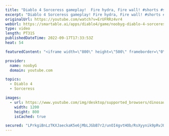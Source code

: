 ```yaml
---
title: "Diablo 4 Sorceress gameplay!  Fire hydra, Fire wall! #shorts #shortsvideo #diablo4 #sorceress"
excerpt: "Diablo 4 Sorceress gameplay! Fire hydra, Fire wall! #shorts #shortsvideo #diablo4 #sorceress Please subscribe for more Diablo 4 ..."
originalUrl: https://youtube.com/watch?v=ErUFRRz4vr4
webUrl: https://smartable.ai/apps/diablo4/game/noobyg-diablo-4-sorceress-gameplay-fire-hydra-fire-wall-shorts-shortsvideo-diablo4-sorceress/
type: video
length: PT31S
publishedDateTime: 2022-09-17T17:33:53Z
heat: 54

featuredContent: "<iframe width=\"800\" height=\"500\" frameborder=\"0\" src=\"https://www.youtube.com/embed/ErUFRRz4vr4\" allow=\"accelerometer; autoplay; encrypted-media; gyroscope; picture-in-picture\" allowfullscreen></iframe>"

provider:
  name: noobyG
  domain: youtube.com

topics:
  - Diablo 4
  - Sorceress

images:
  - url: https://www.youtube.com/img/desktop/supported_browsers/dinosaur.png
    width: 1200
    height: 800
    isCached: true

secured: "LPrkgiBnLzTKXJaeckaK5e6jMbLJGbB7r2/unOI4gvtHOb/RsXyynik9pRvJQuudyr1CBaY55sTmfrzlwH3koMxlBRJmS48vM00AeW5dPoC4nzv6u6C04qTC9z8ulk68RTAHfaeeBUDJzsmIdDCVlSFYRfPnG8xi+6yeGxq4FTzhkxZ/wL5XYEd57fP0VDDsLSqZEGq3BnFF+S3IIwjRsm/wUs5+1mXFJTKvM6uexYHHzsDG2DvA7t7BfXD6NQYAQyFQQqQBlTJuNgn8FDFO4nUTJCRjuhAdjhWvmSqhDA+7L7H5qhpiFLe50AmiZv9JFU+5Ui4v2v2Vl5ho+I0Xjf6M2ctxS1RKKfERtqyy8X5Cyxva8XNqQSa/irVfMtTEccF1tAzdbCGODqB8U0WaBQ8zXuT5mIOy4qwPfygZqAk=;M3+Zk+msPIUZnUOG7+cvFg=="
---
```



